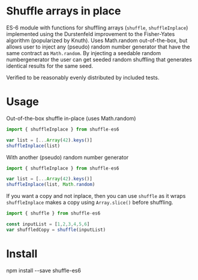 # Shuffle arrays in place

 ES-6 module with functions for shuffling arrays (`shuffle`, `shuffleInplace`) implemented using the Durstenfeld improvement to the Fisher-Yates algorithm (popularized by Knuth). Uses Math.random out-of-the-box, but allows user to inject any (pseudo) random number generator that have the same contract as `Math.random`. By injecting a seedable random numbergenerator the user can get seeded random shuffling that generates identical results for the same seed.

Verified to be reasonably evenly distributed by included tests.

# Usage

Out-of-the-box shuffle in-place (uses Math.random)
```javascript
import { shuffleInplace } from shuffle-es6

var list = [...Array(42).keys()]
shuffleInplace(list)
```

With another (pseudo) random number generator
```javascript
import { shuffleInplace } from shuffle-es6

var list = [...Array(42).keys()]
shuffleInplace(list, Math.random)
```

If you want a copy and not inplace, then you can use `shuffle` as it wraps `shuffleInplace` makes a copy using `Array.slice()` before shuffling.

```javascript
import { shuffle } from shuffle-es6

const inputList = [1,2,3,4,5,6]
var shuffledCopy = shuffle(inputList)
```


# Install

npm install --save shuffle-es6
